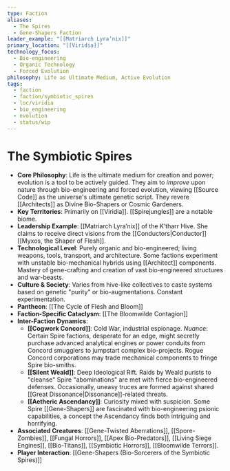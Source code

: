 ```yaml
---
type: Faction
aliases:
  - The Spires
  - Gene-Shapers Faction
leader_example: "[[Matriarch Lyra’nix]]"
primary_location: "[[Viridia]]"
technology_focus:
  - Bio-engineering
  - Organic Technology
  - Forced Evolution
philosophy: Life as Ultimate Medium, Active Evolution
tags:
  - faction
  - faction/symbiotic_spires
  - loc/viridia
  - bio_engineering
  - evolution
  - status/wip
---
```

# The Symbiotic Spires

* **Core Philosophy**: Life is the ultimate medium for creation and power; evolution is a tool to be actively guided. They aim to *improve* upon nature through bio-engineering and forced evolution, viewing [[Source Code]] as the universe's ultimate genetic script. They revere [[Architects]] as Divine Bio-Shapers or Cosmic Gardeners.
* **Key Territories**: Primarily on [[Viridia]]. [[Spirejungles]] are a notable biome.
* **Leadership Example**: [[Matriarch Lyra’nix]] of the K’tharr Hive. She claims to receive direct visions from the [[Conductors|Conductor]] [[Myxos, the Shaper of Flesh]].
* **Technological Level**: Purely organic and bio-engineered; living weapons, tools, transport, and architecture. Some factions experiment with unstable bio-mechanical hybrids using [[Architect]] components. Mastery of gene-crafting and creation of vast bio-engineered structures and war-beasts.
* **Culture & Society**: Varies from hive-like collectives to caste systems based on genetic "purity" or bio-augmentations. Constant experimentation.
* **Pantheon**: [[The Cycle of Flesh and Bloom]]
* **Faction-Specific Cataclysm**: [[The Bloomwilde Contagion]]
* **Inter-Faction Dynamics**:
    * **[[Cogwork Concord]]**: Cold War, industrial espionage. *Nuance*: Certain Spire factions, desperate for an edge, might secretly purchase advanced analytical engines or power conduits from Concord smugglers to jumpstart complex bio-projects. Rogue Concord corporations may trade mechanical components to fringe Spire bio-smiths.
    * **[[Silent Weald]]**: Deep Ideological Rift. Raids by Weald purists to "cleanse" Spire "abominations" are met with fierce bio-engineered defenses. Occasionally, uneasy truces are formed against shared [[Great Dissonance|Dissonance]]-related threats.
    * **[[Aetheric Ascendancy]]**: Curiosity mixed with suspicion. Some Spire [[Gene-Shapers]] are fascinated with bio-engineering psionic capabilities, a concept the Ascendancy finds both intriguing and horrifying.
* **Associated Creatures**: [[Gene-Twisted Aberrations]], [[Spore-Zombies]], [[Fungal Horrors]], [[Apex Bio-Predators]], [[Living Siege Engines]], [[Bio-Titans]], [[Symbiotic Horrors]], [[Bloomwilde Terrors]].
* **Player Interaction**: [[Gene-Shapers (Bio-Sorcerers of the Symbiotic Spires)]]